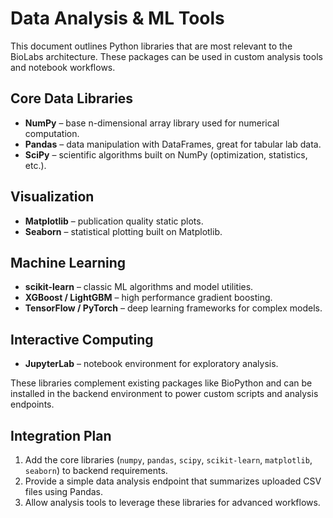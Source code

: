 # Data Analysis & ML Tools

This document outlines Python libraries that are most relevant to the BioLabs architecture. These packages can be used in custom analysis tools and notebook workflows.

## Core Data Libraries
- **NumPy** – base n-dimensional array library used for numerical computation.
- **Pandas** – data manipulation with DataFrames, great for tabular lab data.
- **SciPy** – scientific algorithms built on NumPy (optimization, statistics, etc.).

## Visualization
- **Matplotlib** – publication quality static plots.
- **Seaborn** – statistical plotting built on Matplotlib.

## Machine Learning
- **scikit-learn** – classic ML algorithms and model utilities.
- **XGBoost / LightGBM** – high performance gradient boosting.
- **TensorFlow / PyTorch** – deep learning frameworks for complex models.

## Interactive Computing
- **JupyterLab** – notebook environment for exploratory analysis.

These libraries complement existing packages like BioPython and can be installed in the backend environment to power custom scripts and analysis endpoints.

## Integration Plan
1. Add the core libraries (`numpy`, `pandas`, `scipy`, `scikit-learn`, `matplotlib`, `seaborn`) to backend requirements.
2. Provide a simple data analysis endpoint that summarizes uploaded CSV files using Pandas.
3. Allow analysis tools to leverage these libraries for advanced workflows.
